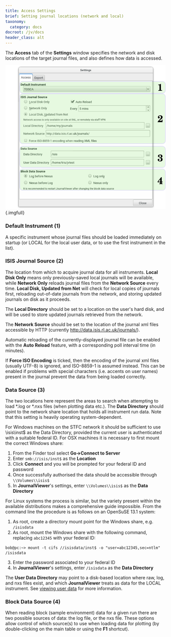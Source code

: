 ```yaml
---
title: Access Settings
brief: Setting journal locations (network and local)
taxonomy:
  category: docs
docroot: /jv/docs
header_class: alt
---
```


The **Access** tab of the **Settings** window specifies the network and disk locations of the target journal files, and also defines how data is accessed.

![Access settings](settings1.png){.imgfull}

### Default Instrument (1)

A specific instrument whose journal files should be loaded immediately on startup (or LOCAL for the local user data, or <None> to use the first instrument in the list).

### ISIS Journal Source (2)

The location from which to acquire journal data for all instruments. **Local Disk Only** means only previously-saved local journals will be available, while **Network Only** reloads journal files from the **Network Source** every time. **Local Disk, Updated from Net** will check for local copies of journals first, reloading out-of-date journals from the network, and storing updated journals on disk as it proceeds.

The **Local Directory** should be set to a location on the user's hard disk, and will be used to store updated journals retrieved from the network.

The **Network Source** should be set to the location of the journal xml files accessible by HTTP (currently http://data.isis.rl.ac.uk/journals/).

Automatic reloading of the currently-displayed journal file can be enabled with the **Auto Reload** feature, with a corresponding poll interval time (in minutes).

If **Force ISO Encoding** is ticked, then the encoding of the journal xml files (usually UTF-8) is ignored, and ISO-8859-1 is assumed instead. This can be enabled if problems with special characters (i.e. accents on user names) present in the journal prevent the data from being loaded correctly.

### Data Source (3)

The two locations here represent the areas to search when attempting to load *.log or *.nxs files (when plotting data etc.). The **Data Directory** should point to the network share location that holds all instrument run data. Note that this setting is heavily operating system-dependent.

For Windows machines on the STFC network it should be sufficient to use \\isis\inst$ as the Data Directory, provided the current user is authenticated with a suitable federal ID. For OSX machines it is necessary to first mount the correct Windows share:

1. From the Finder tool select **Go&#8594;Connect to Server**
2. Enter `smb://isis/inst$` as the **Location**
3. Click **Connect** and you will be prompted for your federal ID and password
4. Once successfully authorised the data should be accessible through `\\Volumes\\isis$`
5. In **JournalViewer**'s settings, enter `\\Volumes\\isis$` as the **Data Directory**

For Linux systems the process is similar, but the variety present within the available distributions makes a comprehensive guide impossible. From the command line the procedure is as follows on an OpenSuSE 13.1 system:

1. As root, create a directory mount point for the Windows share, e.g. `/isisdata`
2. As root, mount the Windows share with the following command, replacing `abc12345` with your federal ID:

```
bob@pc:~> mount -t cifs //isisdata/inst$ -o "user=abc12345,sec=ntlm" /isisdata
```

3. Enter the password associated to your federal ID
4. In **JournalViewer**'s settings, enter `/isisdata` as the **Data Directory**

The **User Data Directory** may point to a disk-based location where raw, log, and nxs files exist, and which **JournalViewer** treats as data for the LOCAL instrument. See [viewing user data](/jv/docs/userdata) for more information.

### Block Data Source (4)

When reading block (sample environment) data for a given run there are two possible sources of data: the log file, or the nxs file. These options allow control of which source(s) to use when loading data for plotting (by double-clicking on the main table or using the **F1** shortcut).

